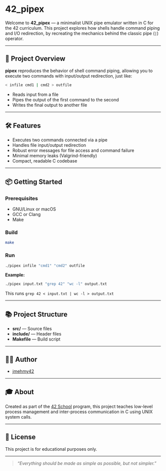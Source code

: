 # 42_pipex

Welcome to **42_pipex** — a minimalist UNIX pipe emulator written in C for the 42 curriculum. This project explores how shells handle command piping and I/O redirection, by recreating the mechanics behind the classic pipe (`|`) operator.

---

## 🚀 Project Overview

**pipex** reproduces the behavior of shell command piping, allowing you to execute two commands with input/output redirection, just like:

```bash
< infile cmd1 | cmd2 > outfile
```

- Reads input from a file
- Pipes the output of the first command to the second
- Writes the final output to another file

---

## 🛠 Features

- Executes two commands connected via a pipe
- Handles file input/output redirection
- Robust error messages for file access and command failure
- Minimal memory leaks (Valgrind-friendly)
- Compact, readable C codebase

---

## 📦 Getting Started

### Prerequisites

- GNU/Linux or macOS
- GCC or Clang
- Make

### Build

```bash
make
```

### Run

```bash
./pipex infile "cmd1" "cmd2" outfile
```

**Example:**

```bash
./pipex input.txt "grep 42" "wc -l" output.txt
```
This runs `grep 42 < input.txt | wc -l > output.txt`

---

## 📚 Project Structure

- **src/** — Source files
- **include/** — Header files
- **Makefile** — Build script

---

## 👨‍💻 Author

- [jmehmy42](https://github.com/jmehmy42)

---

## 🎓 About

Created as part of the [42 School](https://42.fr/en/homepage/) program, this project teaches low-level process management and inter-process communication in C using UNIX system calls.

---

## 📄 License

This project is for educational purposes only.

---

> _“Everything should be made as simple as possible, but not simpler.”_
